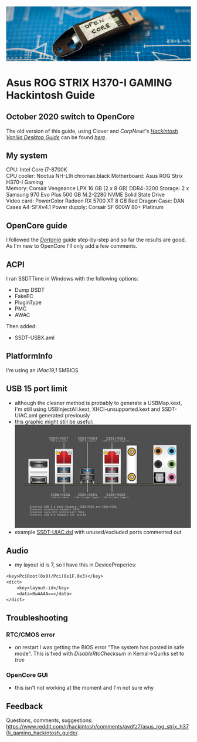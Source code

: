 ![Banner](https://raw.githubusercontent.com/Autocrit/Asus-ROG-STRIX-H370-I-GAMING-Hackintosh-Guide/master/banner4.jpg "Banner")

# Asus ROG STRIX H370-I GAMING Hackintosh Guide

## October 2020 switch to OpenCore
The old version of this guide, using Clover and *CorpNewt's [Hackintosh Vanilla Desktop Guide](https://hackintosh.gitbook.io/-r-hackintosh-vanilla-desktop-guide/)* can be found [*here*](README_OLD.md).

## My system
CPU: Intel Core i7-8700K	
CPU cooler: Noctua NH-L9i chromax.black
Motherboard: Asus ROG Strix H370-I Gaming	
Memory: Corsair Vengeance LPX 16 GB (2 x 8 GB) DDR4-3200
Storage: 2 x Samsung 970 Evo Plus 500 GB M.2-2280 NVME Solid State Drive	
Video card: PowerColor Radeon RX 5700 XT 8 GB Red Dragon
Case: DAN Cases A4-SFXv4.1
Power dupply: Corsair SF 600W 80+ Platinum

## OpenCore guide
I followed the [*Dortania*](https://dortania.github.io/OpenCore-Install-Guide/) guide step-by-step and so far the results are good. As I'm new to OpenCore I'll only add a few comments.

## ACPI
I ran SSDTTime in Windows with the following options:
- Dump DSDT
- FakeEC
- PluginType
- PMC
- AWAC

Then added:
- SSDT-USBX.aml

## PlatformInfo
I'm using an *iMac19,1* SMBIOS

## USB 15 port limit
- although the cleaner method is probably to generate a USBMap.kext, I'm still using USBInjectAll.kext, XHCI-unsupported.kext and SSDT-UIAC.aml generated previously
- this graphic might still be useful:
![Asus H370-I GAMING USB ports](https://raw.githubusercontent.com/Autocrit/Asus-ROG-STRIX-H370-I-GAMING-Hackintosh-Guide/master/asus-h370-i-gaming-usb-ports-2.png "Asus H370-I GAMING USB ports")
- example [SSDT-UIAC.dsl](https://github.com/Autocrit/Asus-ROG-STRIX-H370-I-GAMING-Hackintosh-Guide/blob/master/SSDT-UIAC.dsl) with unused/excluded ports commented out

## Audio
- my layout id is 7, so I have this in DeviceProperies:
```
<key>PciRoot(0x0)/Pci(0x1F,0x3)</key>
<dict>
	<key>layout-id</key>
	<data>BwAAAA==</data>
</dict>
```

## Troubleshooting
### RTC/CMOS error
- on restart I was getting the BIOS error "The system has posted in safe mode". This is fxed with *DisableRtcChecksum* in Kernal->Quirks set to *true*

### OpenCore GUI
- this isn't not working at the moment and I'm not sure why

## Feedback
Questions, comments, suggestions: https://www.reddit.com/r/hackintosh/comments/avdfz7/asus_rog_strix_h370i_gaming_hackintosh_guide/. 
